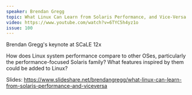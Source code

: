 ```yaml
---
speaker: Brendan Gregg
topic: What Linux Can Learn from Solaris Performance, and Vice-Versa
video: https://www.youtube.com/watch?v=6TYC5h4yz1o
issue: 100
---
```


Brendan Gregg's keynote at SCaLE 12x

How does Linux system performance compare to other OSes, particularly the performance-focused Solaris family? What features inspired by them could be added to Linux?

Slides: https://www.slideshare.net/brendangregg/what-linux-can-learn-from-solaris-performance-and-viceversa

